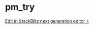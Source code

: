 # pm_try

[Edit in StackBlitz next generation editor ⚡️](https://stackblitz.com/~/github.com/rollingfruit/pm_try)